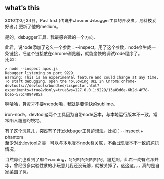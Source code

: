 **what's this**
-

2016年6月24日，Paul Irish(传说中chrome debugger工具的开发者，黑科技爱好者。),更新了他的medium。    

是的，debugger工具，我最感兴趣的一个方向。  

此君，说node添加了这么一个参数：--inspect，用了这个参数，node会生成一条链接，把这个链接放在chrome浏览器，就能愉快的调试node程序了。   
比如：  

    > node --inspect apps.js
    Debugger listening on port 9229.
    Warning: This is an experimental feature and could change at any time.
    To start debugging, open the following URL in Chrome:chrome-devtools://devtools/bundled/inspector.html?experiments=true&v8only=true&ws=127.0.0.1:9229/13a08d6e-6b2d-4f78-bce5-575c4894985a

啊哈哈，劳资才不要vscode嘞，我就是要愉快的sublime。  

iron-node，devtool这两个工具因为自带node版本，与本地运行版本不一致，常常陷入尴尬的境地。  

有了这个玩意儿，突然有了开发debuger工具的想法。比如：--inspect + phantom。  
至少对比devtool之类，可以与本地版本node相关联，不会出现版本不一致的尴尬情况。  

当然你们也看到了那个warning，呵呵呵呵呵呵呵呵，尴尬啊。此君一向有点深井冰，曾经很多实验性质的小玩意儿我还没玩够，就被关掉了，这这这，，，真的是自家菜园子啊。